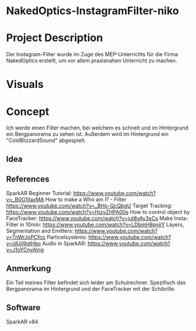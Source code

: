 # NakedOptics-InstagramFilter-niko

# Project Description
Der Instagram-Filter wurde im Zuge des MEP-Unterrichts für die Firma NakedOptics erstellt, um vor allem praxisnahen Unterricht zu machen.
# Visuals
# Concept
Ich werde einen Filter machen, bei welchem es schneit und im Hintergrund ein Bergpanorama zu sehen ist. Außerdem wird im Hintergrund ein "ColdBlizzardSound" abgespielt. 
## Idea
## References
SparkAR Beginner Tutorial: https://www.youtube.com/watch?v=_B0G1jIaxMA
How to make a Who am I? - Filter https://www.youtube.com/watch?v=_BHo-QcQbgU
Target Tracking: https://www.youtube.com/watch?v=HizvZHPA00s
How to control object by FaceTracker: https://www.youtube.com/watch?v=jut8vAy3sCs
Make Insta-Filter in 10min: https://www.youtube.com/watch?v=LDbmH8pyjjY
Layers, Segmentation and Emitters: https://www.youtube.com/watch?v=TnWrJoPCfco
Particelsystems: https://www.youtube.com/watch?v=idUij9qtHko
Audio in SparkAR: https://www.youtube.com/watch?v=J1oYCnyAlng
## Anmerkung
Ein Teil meines Filter befindet sich leider am Schulrechner. Spezifisch das Bergpanorama im Hintergrund und der FaceTracker mit der Schibrille.
## Software
SparkAR v84
